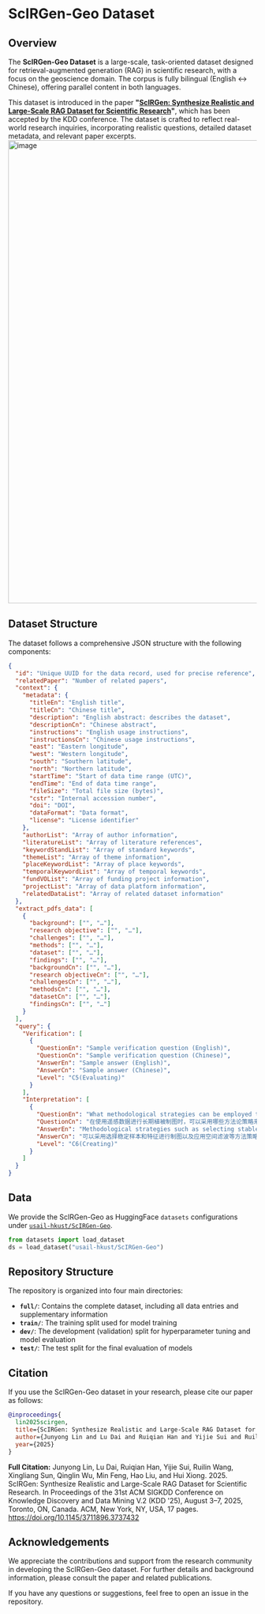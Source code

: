 # ScIRGen-Geo Dataset

## Overview

The **ScIRGen-Geo Dataset** is a large-scale, task-oriented dataset designed for retrieval-augmented generation (RAG) in scientific research, with a focus on the geoscience domain. The corpus is fully bilingual (English ↔ Chinese), offering parallel content in both languages. 

This dataset is introduced in the paper **"[ScIRGen: Synthesize Realistic and Large-Scale RAG Dataset for Scientific Research](https://arxiv.org/abs/2506.11117)"**, which has been accepted by the KDD conference. The dataset is crafted to reflect real-world research inquiries, incorporating realistic questions, detailed dataset metadata, and relevant paper excerpts.
<img width="937" alt="image" src="https://github.com/user-attachments/assets/669fcc5e-df91-46c1-8a9a-19eb26c9ad50" />


## Dataset Structure

The dataset follows a comprehensive JSON structure with the following components:

```json
{
  "id": "Unique UUID for the data record, used for precise reference",
  "relatedPaper": "Number of related papers",
  "context": {
    "metadata": {
      "titleEn": "English title",
      "titleCn": "Chinese title",
      "description": "English abstract: describes the dataset",
      "descriptionCn": "Chinese abstract",
      "instructions": "English usage instructions",
      "instructionsCn": "Chinese usage instructions",
      "east": "Eastern longitude",
      "west": "Western longitude",
      "south": "Southern latitude",
      "north": "Northern latitude",
      "startTime": "Start of data time range (UTC)",
      "endTime": "End of data time range",
      "fileSize": "Total file size (bytes)",
      "cstr": "Internal accession number",
      "doi": "DOI",
      "dataFormat": "Data format",
      "license": "License identifier"
    },
    "authorList": "Array of author information",
    "literatureList": "Array of literature references",
    "keywordStandList": "Array of standard keywords",
    "themeList": "Array of theme information",
    "placeKeywordList": "Array of place keywords",
    "temporalKeywordList": "Array of temporal keywords",
    "fundVOList": "Array of funding project information",
    "projectList": "Array of data platform information",
    "relatedDataList": "Array of related dataset information"
  },
  "extract_pdfs_data": [
    {
      "background": ["", "…"],
      "research objective": ["", "…"],
      "challenges": ["", "…"],
      "methods": ["", "…"],
      "dataset": ["", "…"],
      "findings": ["", "…"],
      "backgroundCn": ["", "…"],
      "research objectiveCn": ["", "…"],
      "challengesCn": ["", "…"],
      "methodsCn": ["", "…"],
      "datasetCn": ["", "…"],
      "findingsCn": ["", "…"]
    }
  ],
  "query": {
    "Verification": [
      {
        "QuestionEn": "Sample verification question (English)",
        "QuestionCn": "Sample verification question (Chinese)",
        "AnswerEn": "Sample answer (English)",
        "AnswerCn": "Sample answer (Chinese)",
        "Level": "C5(Evaluating)"
      }
    ],
    "Interpretation": [
      {
        "QuestionEn": "What methodological strategies can be employed to minimize errors in long-term vegetation mapping using remote sensing data?",
        "QuestionCn": "在使用遥感数据进行长期植被制图时，可以采用哪些方法论策略来最小化错误？",
        "AnswerEn": "Methodological strategies such as selecting stable samples and features for mapping and applying spatial filtering can be employed to minimize errors in long-term vegetation mapping using remote sensing data, as these approaches help ensure consistency and improve accuracy across different time periods.",
        "AnswerCn": "可以采用选择稳定样本和特征进行制图以及应用空间滤波等方法策略，以最小化使用遥感数据进行长期植被制图中的错误，因为这些方法有助于确保一致性并提高不同时间段的准确性。",
        "Level": "C6(Creating)"
      }
    ]
  }
}
```
## Data
We provide the ScIRGen-Geo as HuggingFace `datasets` configurations under [`usail-hkust/ScIRGen-Geo`](https://huggingface.co/datasets/usail-hkust/ScIRGen-Geo). 
```python
from datasets import load_dataset
ds = load_dataset("usail-hkust/ScIRGen-Geo")
```
## Repository Structure

The repository is organized into four main directories:

- **`full/`**: Contains the complete dataset, including all data entries and supplementary information
- **`train/`**: The training split used for model training
- **`dev/`**: The development (validation) split for hyperparameter tuning and model evaluation
- **`test/`**: The test split for the final evaluation of models

## Citation

If you use the ScIRGen-Geo dataset in your research, please cite our paper as follows:

```bibtex
@inproceedings{
  lin2025scirgen,
  title={ScIRGen: Synthesize Realistic and Large-Scale RAG Dataset for Scientific Research},
  author={Junyong Lin and Lu Dai and Ruiqian Han and Yijie Sui and Ruilin Wang and Xingliang Sun and Qinglin Wu and Min Feng and Hao Liu and Hui Xiong},
  year={2025}
}
```

**Full Citation:**
Junyong Lin, Lu Dai, Ruiqian Han, Yijie Sui, Ruilin Wang, Xingliang Sun, Qinglin Wu, Min Feng, Hao Liu, and Hui Xiong. 2025. ScIRGen: Synthesize Realistic and Large-Scale RAG Dataset for Scientific Research. In Proceedings of the 31st ACM SIGKDD Conference on Knowledge Discovery and Data Mining V.2 (KDD '25), August 3–7, 2025, Toronto, ON, Canada. ACM, New York, NY, USA, 17 pages. https://doi.org/10.1145/3711896.3737432

## Acknowledgements

We appreciate the contributions and support from the research community in developing the ScIRGen-Geo dataset. For further details and background information, please consult the paper and related publications. 

If you have any questions or suggestions, feel free to open an issue in the repository.
